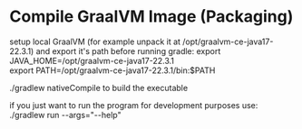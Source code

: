 Compile GraalVM Image (Packaging)
=================================

setup local GraalVM (for example unpack it at /opt/graalvm-ce-java17-22.3.1) and export it's path before running gradle:
export JAVA_HOME=/opt/graalvm-ce-java17-22.3.1      
export PATH=/opt/graalvm-ce-java17-22.3.1/bin:$PATH

./gradlew nativeCompile to build the executable

if you just want to run the program for development purposes use:
./gradlew run --args="--help"
